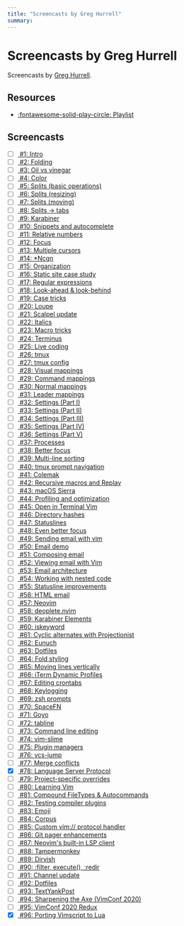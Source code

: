 ```yaml
---
title: "Screencasts by Greg Hurrell"
summary:
---
```


Screencasts by Greg Hurrell
===

Screencasts by [Greg Hurrell](https://wincent.com/).

Resources
---
- [:fontawesome-solid-play-circle:
    Playlist](https://www.youtube.com/playlist?list=PLwJS-G75vM7kFO-yUkyNphxSIdbi_1NKX)

Screencasts
---

- [ ] [ #1: Intro](https://www.youtube.com/watch?v=MAHC9eZbx4o)
- [ ] [ #2: Folding ](https://www.youtube.com/watch?v=oqYQ7IeDs0E)
- [ ] [ #3: Oil vs vinegar ](https://www.youtube.com/watch?v=OgQW07saWb0)
- [ ] [ #4: Color ](https://www.youtube.com/watch?v=QcOxU1sOOuw)
- [ ] [ #5: Splits (basic operations) ](https://www.youtube.com/watch?v=WrRbLEAgI5M)
- [ ] [ #6: Splits (resizing) ](https://www.youtube.com/watch?v=xSNmu4CQDas)
- [ ] [ #7: Splits (moving) ](https://www.youtube.com/watch?v=mXHVHVYdbuQ)
- [ ] [ #8: Splits → tabs ](https://www.youtube.com/watch?v=uYSN6vVPr6w)
- [ ] [ #9: Karabiner ](https://www.youtube.com/watch?v=YnLL9kUrWk0)
- [ ] [ #10: Snippets and autocomplete ](https://www.youtube.com/watch?v=WeppptWfV-0)
- [ ] [ #11: Relative numbers ](https://www.youtube.com/watch?v=0aEv1Nj0IPg)
- [ ] [ #12: Focus ](https://www.youtube.com/watch?v=1JY7oIlH9g0)
- [ ] [ #13: Multiple cursors ](https://www.youtube.com/watch?v=YwMgnmZNWXA)
- [ ] [ #14: *Ncgn ](https://www.youtube.com/watch?v=7Bx_mLDBtRc)
- [ ] [ #15: Organization ](https://www.youtube.com/watch?v=QGQROe8ACpY)
- [ ] [ #16: Static site case study ](https://www.youtube.com/watch?v=fTyfevqIuJA)
- [ ] [ #17: Regular expressions ](https://www.youtube.com/watch?v=VjOcINs6QWs)
- [ ] [ #18: Look-ahead & look-behind ](https://www.youtube.com/watch?v=sZoQrO4Zzxg)
- [ ] [ #19: Case tricks ](https://www.youtube.com/watch?v=_fDJ84_BLKg)
- [ ] [ #20: Loupe ](https://www.youtube.com/watch?v=Ipkn3tXKrrA)
- [ ] [ #21: Scalpel update ](https://www.youtube.com/watch?v=iNVyCPPYFzc)
- [ ] [ #22: Italics ](https://www.youtube.com/watch?v=n1cKtZfwOgQ)
- [ ] [ #23: Macro tricks ](https://www.youtube.com/watch?v=vLqfkEl4T_U)
- [ ] [ #24: Terminus ](https://www.youtube.com/watch?v=wRII9nHCixU)
- [ ] [ #25: Live coding ](https://www.youtube.com/watch?v=T8z0E_1wrvI)
- [ ] [ #26: tmux ](https://www.youtube.com/watch?v=ogeVqNOStQs)
- [ ] [ #27: tmux config ](https://www.youtube.com/watch?v=N0RL_J0LT9A)
- [ ] [ #28: Visual mappings ](https://www.youtube.com/watch?v=dWkV9ZfBg5g)
- [ ] [ #29: Command mappings ](https://www.youtube.com/watch?v=2svdeMGyw7A)
- [ ] [ #30: Normal mappings ](https://www.youtube.com/watch?v=FTzzObIq1EI)
- [ ] [ #31: Leader mappings ](https://www.youtube.com/watch?v=BOdTsZ7jg-M)
- [ ] [ #32: Settings (Part I) ](https://www.youtube.com/watch?v=rKHEAy2sy9A)
- [ ] [ #33: Settings (Part II) ](https://www.youtube.com/watch?v=PYketjc9aus)
- [ ] [ #34: Settings (Part III) ](https://www.youtube.com/watch?v=BvjcW885uHw)
- [ ] [ #35: Settings (Part IV) ](https://www.youtube.com/watch?v=cu4EydV9zNk)
- [ ] [ #36: Settings (Part V) ](https://www.youtube.com/watch?v=fm33-Pas7vI)
- [ ] [ #37: Processes ](https://www.youtube.com/watch?v=SW-dKIO3IOI)
- [ ] [ #38: Better focus ](https://www.youtube.com/watch?v=Dzbw_9rI-Yg)
- [ ] [ #39: Multi-line sorting ](https://www.youtube.com/watch?v=1vZmJa0Xi1Q)
- [ ] [ #40: tmux prompt navigation ](https://www.youtube.com/watch?v=uglorjY0Ntg)
- [ ] [ #41: Colemak ](https://www.youtube.com/watch?v=xlqDCY05Hpk)
- [ ] [ #42: Recursive macros and Replay ](https://www.youtube.com/watch?v=7GpwgbK_Ei0)
- [ ] [ #43: macOS Sierra ](https://www.youtube.com/watch?v=A_jF7fDMg7Y)
- [ ] [ #44: Profiling and optimization ](https://www.youtube.com/watch?v=wQ9uB8I0cCg)
- [ ] [ #45: Open in Terminal Vim ](https://www.youtube.com/watch?v=DBUuhvS8nZ8)
- [ ] [ #46: Directory hashes ](https://www.youtube.com/watch?v=FWIZhzy-RJs)
- [ ] [ #47: Statuslines ](https://www.youtube.com/watch?v=Bsg-43PitrM)
- [ ] [ #48: Even better focus ](https://www.youtube.com/watch?v=ujFFdXe3HtI)
- [ ] [ #49: Sending email with vim ](https://www.youtube.com/watch?v=VBLh56J89do)
- [ ] [ #50: Email demo ](https://www.youtube.com/watch?v=19h34aP-fN4)
- [ ] [ #51: Composing email ](https://www.youtube.com/watch?v=9zffUQsbxgE)
- [ ] [ #52: Viewing email with Vim ](https://www.youtube.com/watch?v=YH3MnY52e9c)
- [ ] [ #53: Email architecture ](https://www.youtube.com/watch?v=obY1um6ehDM)
- [ ] [ #54: Working with nested code ](https://www.youtube.com/watch?v=YYeuRJ9nzG0)
- [ ] [ #55: Statusline improvements ](https://www.youtube.com/watch?v=hdgovJPDXV8)
- [ ] [ #56: HTML email ](https://www.youtube.com/watch?v=blqvk-eth3E)
- [ ] [ #57: Neovim ](https://www.youtube.com/watch?v=vOO6XTeSVao)
- [ ] [ #58: deoplete.nvim ](https://www.youtube.com/watch?v=BNnSjJOpXDk)
- [ ] [ #59: Karabiner Elements ](https://www.youtube.com/watch?v=f-bvmPYqZkM)
- [ ] [ #60: iskeyword ](https://www.youtube.com/watch?v=VHPY6bUboAQ)
- [ ] [ #61: Cyclic alternates with Projectionist ](https://www.youtube.com/watch?v=3jDafvUESbs)
- [ ] [ #62: Eunuch ](https://www.youtube.com/watch?v=Av2pDIY7nRY)
- [ ] [ #63: Dotfiles ](https://www.youtube.com/watch?v=__0Dquj7y9g)
- [ ] [ #64: Fold styling ](https://www.youtube.com/watch?v=AoHckHMogbk)
- [ ] [ #65: Moving lines vertically ](https://www.youtube.com/watch?v=X5IAdaN6IwM)
- [ ] [ #66: iTerm Dynamic Profiles ](https://www.youtube.com/watch?v=QsLQEpTAXqo)
- [ ] [ #67: Editing crontabs ](https://www.youtube.com/watch?v=1hmJgOZ664A)
- [ ] [ #68: Keylogging ](https://www.youtube.com/watch?v=SCD2h3AT-EM)
- [ ] [ #69: zsh prompts ](https://www.youtube.com/watch?v=yE9g-lVPrnY)
- [ ] [ #70: SpaceFN ](https://www.youtube.com/watch?v=DINWg9X8MNg)
- [ ] [ #71: Goyo ](https://www.youtube.com/watch?v=ZUq4WnoOWK0)
- [ ] [ #72: tabline ](https://www.youtube.com/watch?v=uD0uot7RPGk)
- [ ] [ #73: Command line editing ](https://www.youtube.com/watch?v=mz9LBUteKNo)
- [ ] [ #74: vim-slime ](https://www.youtube.com/watch?v=22RO1gkKtzo)
- [ ] [ #75: Plugin managers ](https://www.youtube.com/watch?v=X2_R3uxDN6g)
- [ ] [ #76: vcs-jump ](https://www.youtube.com/watch?v=zKwsWIMfs24)
- [ ] [ #77: Merge conflicts ](https://www.youtube.com/watch?v=5yAnbYNqU5A)
- [x] [ #78: Language Server Protocol ](https://www.youtube.com/watch?v=8PZZkIr5Dcc)
- [ ] [ #79: Project-specific overrides ](https://www.youtube.com/watch?v=ifA8iw42vwI)
- [ ] [ #80: Learning Vim ](https://www.youtube.com/watch?v=ravIz1VXTTk)
- [ ] [ #81: Compound FileTypes & Autocommands ](https://www.youtube.com/watch?v=Rleend27tes)
- [ ] [ #82: Testing compiler plugins ](https://www.youtube.com/watch?v=jaFVNdSJkFI)
- [ ] [ #83: Emoji ](https://www.youtube.com/watch?v=F91VWOelFNE)
- [ ] [ #84: Corpus ](https://www.youtube.com/watch?v=KRlNBcYw74I)
- [ ] [ #85: Custom vim:// protocol handler ](https://www.youtube.com/watch?v=nwOqQeKcx1E)
- [ ] [ #86: Git pager enhancements ](https://www.youtube.com/watch?v=Mv_oKbjRT_s)
- [ ] [ #87: Neovim's built-in LSP client ](https://www.youtube.com/watch?v=3jl8a5Wo2l0)
- [ ] [ #88: Tampermonkey ](https://www.youtube.com/watch?v=CtGT_l7TMe4)
- [ ] [ #89: Dirvish ](https://www.youtube.com/watch?v=ILpdtL-4gv0)
- [ ] [ #90: :filter, execute(), :redir ](https://www.youtube.com/watch?v=7lQsVFukbns)
- [ ] [ #91: Channel update ](https://www.youtube.com/watch?v=pIlpO6mDNyQ)
- [ ] [ #92: Dotfiles ](https://www.youtube.com/watch?v=M25oA2x66Kw)
- [ ] [ #93: TextYankPost ](https://www.youtube.com/watch?v=LLfeDkm-JUc)
- [ ] [ #94: Sharpening the Axe (VimConf 2020) ](https://www.youtube.com/watch?v=iEShYRRVZOE)
- [ ] [ #95: VimConf 2020 Redux ](https://www.youtube.com/watch?v=EhnE8I4OO1E)
- [x] [ #96: Porting Vimscript to Lua ](https://www.youtube.com/watch?v=kmsKO0hfHx8)
